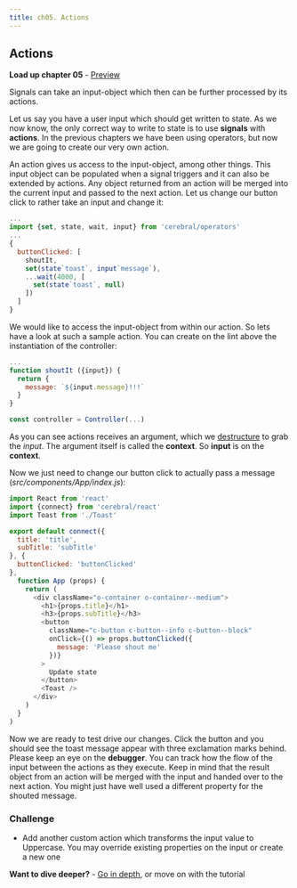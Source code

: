```yaml
---
title: ch05. Actions
---
```


## Actions

**Load up chapter 05** - [Preview](05)

Signals can take an input-object which then can be further processed by its actions.

Let us say you have a user input which should get written to state.
As we now know, the only correct way to write to state is to use **signals** with **actions**. In the previous chapters we have been using operators, but now we are going to create our very own action.

An action gives us access to the input-object, among other things. This input object can be populated when a signal triggers and it can also be extended by actions. Any object returned from an action will be merged into the current input and passed to the next action. Let us change our button click to rather take an input and change it:

```js
...
import {set, state, wait, input} from 'cerebral/operators'
...
{
  buttonClicked: [
    shoutIt,
    set(state`toast`, input`message`),
    ...wait(4000, [
      set(state`toast`, null)
    ])
  ]  
}
```

We would like to access the input-object from within our action.
So lets have a look at such a sample action. You can create on the lint above the instantiation of the controller:

```js
...
function shoutIt ({input}) {
  return {
    message: `${input.message}!!!`
  }
}

const controller = Controller(...)
```
As you can see actions receives an argument, which we [destructure](https://developer.mozilla.org/en-US/docs/Web/JavaScript/Reference/Operators/Destructuring_assignment) to grab the *input*. The argument itself is called the **context**. So **input** is on the **context**.

Now we just need to change our button click to actually pass a message (*src/components/App/index.js*):

```js
import React from 'react'
import {connect} from 'cerebral/react'
import Toast from './Toast'

export default connect({
  title: 'title',
  subTitle: 'subTitle'
}, {
  buttonClicked: 'buttonClicked'
},
  function App (props) {
    return (
      <div className="o-container o-container--medium">
        <h1>{props.title}</h1>
        <h3>{props.subTitle}</h3>
        <button
          className="c-button c-button--info c-button--block"
          onClick={() => props.buttonClicked({
            message: 'Please shout me'
          })}
        >
          Update state
        </button>
        <Toast />
      </div>
    )
  }
)
```

Now we are ready to test drive our changes. Click the button and you should see the toast message appear with three exclamation marks behind. Please keep an eye on the **debugger**. You can track how the flow of the input between the actions as they execute. Keep in mind that the result object from an action will be merged with the input and handed over to the next action. You might just have well used a different property for the shouted message.

### Challenge

- Add another custom action which transforms the input value to Uppercase. You may override existing properties on the input or create a new one

**Want to dive deeper?** - [Go in depth](../in-depth/06_actions.html), or move on with the tutorial
